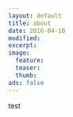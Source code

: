 ```yaml
---
layout: default
title: about
date: 2016-04-10
modified:
excerpt:
image:
  feature:
  teaser:
  thumb:
ads: false  
---
```

test
